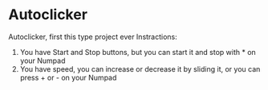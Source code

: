 # Autoclicker
Autoclicker, first this type project ever
Instractions:
1) You have Start and Stop buttons, but you can start it and stop with * on your Numpad
2) You have speed, you can increase or decrease it by sliding it, or you can press + or - on your Numpad
